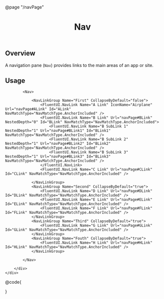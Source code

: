 ﻿@page "/navPage"

<header class="root">
    <h1 class="title">Nav</h1>
</header>
<div class="section" style="transition-delay: 0s;">
    <div id="overview" tabindex="-1">
        <h2 class="subHeading hiddenContent">Overview</h2>
    </div>
    <div class="content">
        <div class="ms-Markdown">
            <p>
                A navigation pane (<code>Nav</code>) provides links to the main areas of an app or site.
            </p>
        </div>
    </div>
</div>
<div class="section" style="transition-delay: 0s;">
    <div id="overview" tabindex="-1">
        <h2 class="subHeading">Usage</h2>
    </div>
    <div>
        <div class="subSection">

            <Nav>

                <NavLinkGroup Name="First" CollapseByDefault="false">
                    <FluentUI.NavLink Name="A Link" IconName="Airplane" Url="navPage#ALink" Id="ALink" NavMatchType="NavMatchType.AnchorIncluded" />
                    <FluentUI.NavLink Name="B Link" Url="navPage#BLink" NestedDepth="0" Id="BLink" NavMatchType="NavMatchType.AnchorIncluded">
                        <FluentUI.NavLink Name="B SubLink 1" NestedDepth="1" Url="navPage#BLink1" Id="BLink1" NavMatchType="NavMatchType.AnchorIncluded" />
                        <FluentUI.NavLink Name="B SubLink 2" NestedDepth="1" Url="navPage#BLink2" Id="BLink2" NavMatchType="NavMatchType.AnchorIncluded" />
                        <FluentUI.NavLink Name="B SubLink 3" NestedDepth="1" Url="navPage#BLink3" Id="BLink3" NavMatchType="NavMatchType.AnchorIncluded" />
                    </FluentUI.NavLink>
                    <FluentUI.NavLink Name="C Link" Url="navPage#CLink" Id="CLink" NavMatchType="NavMatchType.AnchorIncluded" />

                </NavLinkGroup>
                <NavLinkGroup Name="Second" CollapseByDefault="true">
                    <FluentUI.NavLink Name="D Link" Url="navPage#DLink" Id="DLink" NavMatchType="NavMatchType.AnchorIncluded" />
                    <FluentUI.NavLink Name="E Link" Url="navPage#ELink" Id="ELink" NavMatchType="NavMatchType.AnchorIncluded" />
                    <FluentUI.NavLink Name="F Link" Url="navPage#FLink" Id="FLink" NavMatchType="NavMatchType.AnchorIncluded" />
                </NavLinkGroup>
                <NavLinkGroup Name="Third" CollapseByDefault="true">
                    <FluentUI.NavLink Name="G Link" Url="navPage#GLink" Id="GLink" NavMatchType="NavMatchType.AnchorIncluded" />
                </NavLinkGroup>
                <NavLinkGroup Name="Fouth" CollapseByDefault="true">
                    <FluentUI.NavLink Name="H Link" Url="navPage#HLink" Id="HLink" NavMatchType="NavMatchType.AnchorIncluded" />
                </NavLinkGroup>

            </Nav>

        </div>
    </div>
</div>

@code{


}
